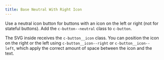 ```yaml
---
title: Base Neutral With Right Icon
---
```

Use a neutral icon button for buttons with an icon on the left or right (not 
for stateful buttons). Add the `c-button--neutral` class to `c-button`.

The SVG inside receives the `c-button__icon` class. You can position the icon 
on the right or the left using `c-button__icon--right` or 
`c-button__icon--left`, which apply the correct amount of space between the 
icon and the text.